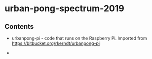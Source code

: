 # urban-pong-spectrum-2019

## Contents

* urbanpong-pi - code that runs on the Raspberry Pi. Imported from https://bitbucket.org/rkerndt/urbanpong-pi

* 
